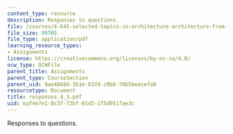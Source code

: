 ```yaml
---
content_type: resource
description: Responses to questions.
file: /courses/4-645-selected-topics-in-architecture-architecture-from-1750-to-the-present-fall-2004/eaf4e7e18c3f73bf81d31f5d0517ae3c_responses_4_3.pdf
file_size: 99705
file_type: application/pdf
learning_resource_types:
- Assignments
license: https://creativecommons.org/licenses/by-nc-sa/4.0/
ocw_type: OCWFile
parent_title: Assignments
parent_type: CourseSection
parent_uid: 9ae4868d-3b1e-b37d-c0bb-70b5beecefa8
resourcetype: Document
title: responses_4_3.pdf
uid: eaf4e7e1-8c3f-73bf-81d3-1f5d0517ae3c
---
```

Responses to questions.